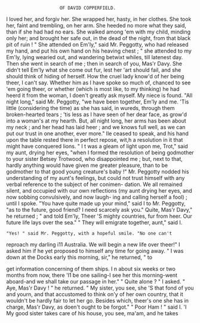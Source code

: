                         OF DAVID COPPERFIELD.

I loved her, and forgiv her. She wrapped her, hasty, in her clothes. She
took her, faint and trembling, on her arm. She heeded no more what they
said, than if she had had no ears. She walked among 'em with my child,
minding only her; and brought her safe out, in the dead of the night,
from that black pit of ruin !
     " She attended on Em'ly," said Mr. Peggotty, who had released my hand,
 and put his own hand on his heaving chest ; " she attended to my Em'ly,
 lying wearied out, and wandering betwixt whiles, till latenest day. Then
 she went in search of me ; then in search of you, Mas'r Davy. She didn't
 tell Em'ly what she come out fur, lest her 'art should fail, and she should
 think of hiding of herself. How the cruel lady know'd of her being theer,
 I can't say. Whether him as I have spoke so much of, chanced to see 'em
going theer, or whether (which is most like, to my thinking) he had heerd
it from the woman, I doen't greatly ask myself. My niece is found.
    "All night long," said Mr. Peggotty, "we have been together, Em'ly
and me. 'Tis little (considering the time) as she has said, in wureds,
through them broken-hearted tears ; 'tis less as I have seen of her dear
face, as grow'd into a woman's at my hearth. But, all night long, her
arms has been about my neck ; and her head has laid heer ; and we knows
full well, as we can put our trust in one another, ever more."
    Ile ceased to speak, and his hand upon the table rested there in perfect
repose, wit,h a resolution in it that might have conquered lions.
    " I t was a gleam of light upon me, Trot," said my aunt, drying her
eyes, "when I formed the resolution of being godmother to your sister
Betsey Trotwood, who disappointed me ; but, next to that, hardly anything
would have given me greater pleasure, than to be godmother to that good
young creature's baby !"
    Mr. Peggotty nodded his understanding of my aunt's feelings, but could
not trust himself with any verbal reference to the subject of her conimen-
dation. We all remained silent, and occupied with our own reflections
(my aunt drying her eyes, and now sobbing convulsively, and now laugh-
ing and calling herself a fool) ; until I spoke.
    "You have quite made up your mind," said I to Mr. Peggotty, "as to
the future, good friend? I need scarcely ask you."
       Quite, Mas'r Davy," he returned ; " and told Em'ly, Theer 'S mighty
countries, fur from heer. Our future life lays over the sea."
    " They will emigrate together, aunt," said I.

    "Yes! " said Mr. Peggotty, with a hopeful smile. "No one can't
reproach my darling i11 Australia. We will begin a new life over theer!"
    I asked him if he yet proposed to himself any time for going away.
    " I was down at the Docks early this morning, sir," he returned, " to

get information concerning of them ships. I n about six weeks or two
months from now, there 'l1 be one sailing-I see her this morning-went
aboard-and we shall take our passage in her."
    " Quite alone ? " I asked.
    " Aye, Mas'r Davy ! " he returned. " My sister, you see, she 'S that fond
of you and yourn, and that accustomed to think on'y of her own country,
that it wouldn't be hardly fair to let her go. Besides which, theer's one
she has in charge, Mas'r Davy, as doen't ought to be forgot."
    " Poor Ham ! " said I.
    'I My good sister takes care of his house, you see, ma'am, and he takes
